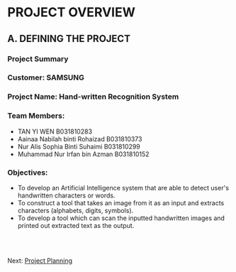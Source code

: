 # PROJECT OVERVIEW
## A. DEFINING THE PROJECT
### Project Summary


### Customer: SAMSUNG 

### Project Name: Hand-written Recognition System

### Team Members:
- TAN YI WEN B031810283
- Aainaa Nabilah binti Rohaizad B031810373
- Nur Alis Sophia Binti Suhaimi B031810299
- Muhammad Nur Irfan bin Azman B031810152

### Objectives:
- To develop an Artificial Intelligence system that are able to detect user's handwritten characters or words.
- To construct a tool that takes an image from it as an input and extracts characters (alphabets, digits, symbols).
- To develop a tool which can scan the inputted handwritten images and printed out extracted text as the output.
<br>
<br>

Next: [Project Planning](PMP/B-Project_Planning.md)
